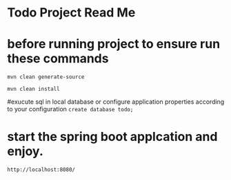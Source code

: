 # Todo Project Read Me

# before running project to ensure run these commands

``` mvn clean generate-source ```

``` mvn clean install ```

#exucute sql in local database or configure application properties according to your configuration
``` create database todo; ```

# start the spring boot applcation and enjoy.

``` http://localhost:8080/ ```

